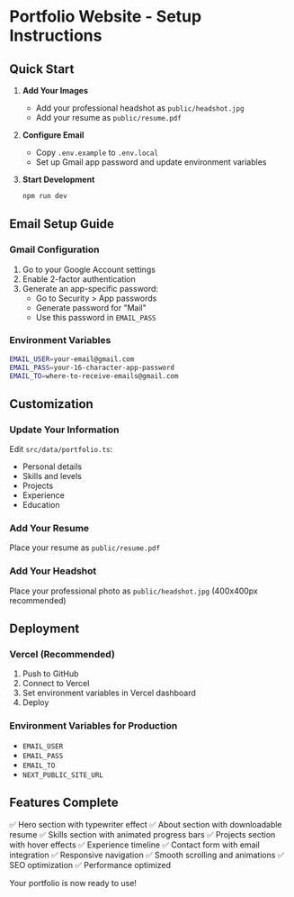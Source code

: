 # Portfolio Website - Setup Instructions

## Quick Start

1. **Add Your Images**
   - Add your professional headshot as `public/headshot.jpg`
   - Add your resume as `public/resume.pdf`

2. **Configure Email**
   - Copy `.env.example` to `.env.local`
   - Set up Gmail app password and update environment variables

3. **Start Development**
   ```bash
   npm run dev
   ```

## Email Setup Guide

### Gmail Configuration
1. Go to your Google Account settings
2. Enable 2-factor authentication
3. Generate an app-specific password:
   - Go to Security > App passwords
   - Generate password for "Mail"
   - Use this password in `EMAIL_PASS`

### Environment Variables
```bash
EMAIL_USER=your-email@gmail.com
EMAIL_PASS=your-16-character-app-password
EMAIL_TO=where-to-receive-emails@gmail.com
```

## Customization

### Update Your Information
Edit `src/data/portfolio.ts`:
- Personal details
- Skills and levels
- Projects
- Experience
- Education

### Add Your Resume
Place your resume as `public/resume.pdf`

### Add Your Headshot
Place your professional photo as `public/headshot.jpg` (400x400px recommended)

## Deployment

### Vercel (Recommended)
1. Push to GitHub
2. Connect to Vercel
3. Set environment variables in Vercel dashboard
4. Deploy

### Environment Variables for Production
- `EMAIL_USER`
- `EMAIL_PASS` 
- `EMAIL_TO`
- `NEXT_PUBLIC_SITE_URL`

## Features Complete
✅ Hero section with typewriter effect
✅ About section with downloadable resume
✅ Skills section with animated progress bars
✅ Projects section with hover effects
✅ Experience timeline
✅ Contact form with email integration
✅ Responsive navigation
✅ Smooth scrolling and animations
✅ SEO optimization
✅ Performance optimized

Your portfolio is now ready to use!
